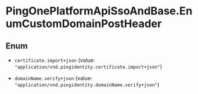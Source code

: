 # PingOnePlatformApiSsoAndBase.EnumCustomDomainPostHeader

## Enum


* `certificate.import+json` (value: `"application/vnd.pingidentity.certificate.import+json"`)

* `domainName.verify+json` (value: `"application/vnd.pingidentity.domainName.verify+json"`)



